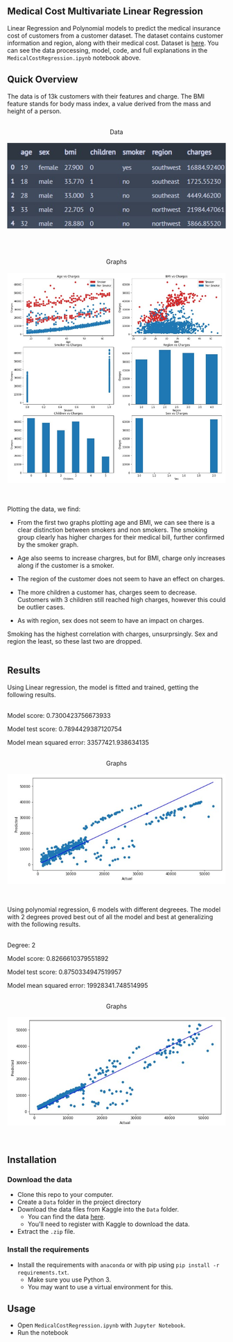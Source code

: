 Medical Cost Multivariate Linear Regression
-----------------------

Linear Regression and Polynomial models to predict the medical insurance cost of customers from a customer dataset. The dataset contains customer information and region, along with their medical cost. Dataset is [here](https://www.kaggle.com/datasets/mirichoi0218/insurance?datasetId=13720&sortBy=voteCount&utm=). You can see the data processing, model, code, and full explanations in the `MedicalCostRegression.ipynb` notebook above.

Quick Overview
----------------------

The data is of 13k customers with their features and charge. The BMI feature stands for body mass index, a value derived from the mass and height of a person.

<p align="center">
<br />
Data
<br />
<br />
<img src="https://github.com/ET-777/Medical-Cost-Regression/blob/master/images/data.jpg"/>
<br />
<br />
<br />
</p>

<p align="center">
<br />
Graphs
<br />
<br />
<img src="https://github.com/ET-777/Medical-Cost-Regression/blob/master/images/graphs.jpg"/>
<br />
<br />
<br />
</p>

Plotting the data, we find:

- From the first two graphs plotting age and BMI, we can see there is a clear distinction between smokers and non smokers. The smoking group clearly has higher charges for their medical bill, further confirmed by the smoker graph.

- Age also seems to increase chargres, but for BMI, charge only increases along if the customer is a smoker.

- The region of the customer does not seem to have an effect on charges.

- The more children a customer has, charges seem to decrease. Customers with 3 children still reached high charges, however this could be outlier cases.

- As with region, sex does not seem to have an impact on charges.

Smoking has the highest correlation with charges, unsurprsingly. Sex and region the least, so these last two are dropped.
<br /><br />

Results
----------------------

Using Linear regression, the model is fitted and trained, getting the following results.
<br /><br />

Model score: 0.7300423756673933

Model test score: 0.7894429387120754

Model mean squared error: 33577421.938634135

<p align="center">
<br />
Graphs
<br />
<br />
<img src="https://github.com/ET-777/Medical-Cost-Regression/blob/master/images/linear_graph.jpg"/>
<br />
<br />
<br />
</p>

Using polynomial regression, 6 models with different degreees. The model with 2 degrees proved best out of all the model and best at generalizing with the following results.
<br /><br />

Degree: 2

Model score: 0.8266610379551892

Model test score: 0.8750334947519957

Model mean squared error: 19928341.748514995

<p align="center">
<br />
Graphs
<br />
<br />
<img src="https://github.com/ET-777/Medical-Cost-Regression/blob/master/images/pol_graph.jpg"/>
<br />
<br />
<br />
</p>

Installation
----------------------

### Download the data

* Clone this repo to your computer.
* Create a `Data` folder in the project directory
* Download the data files from Kaggle into the `Data` folder.  
    * You can find the data [here](https://www.kaggle.com/datasets/mirichoi0218/insurance?datasetId=13720&sortBy=voteCount&utm=).
    * You'll need to register with Kaggle to download the data.
* Extract the `.zip` file.

### Install the requirements
 
* Install the requirements with `anaconda` or with pip using `pip install -r requirements.txt`.
    * Make sure you use Python 3.
    * You may want to use a virtual environment for this.

Usage
-----------------------

* Open `MedicalCostRegression.ipynb` with `Jupyter Notebook`.
* Run the notebook
